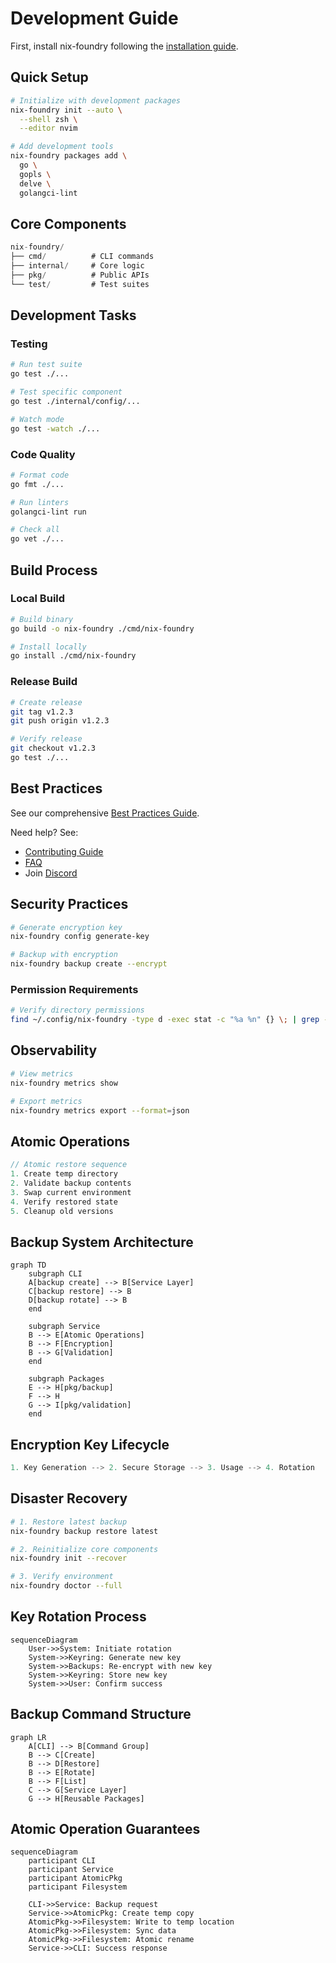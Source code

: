 # Development Guide

First, install nix-foundry following the [installation guide](GETTING-STARTED.md#installation).

## Quick Setup

```bash
# Initialize with development packages
nix-foundry init --auto \
  --shell zsh \
  --editor nvim

# Add development tools
nix-foundry packages add \
  go \
  gopls \
  delve \
  golangci-lint
```

## Core Components

```go
nix-foundry/
├── cmd/          # CLI commands
├── internal/     # Core logic
├── pkg/          # Public APIs
└── test/         # Test suites
```

## Development Tasks

### Testing
```bash
# Run test suite
go test ./...

# Test specific component
go test ./internal/config/...

# Watch mode
go test -watch ./...
```

### Code Quality
```bash
# Format code
go fmt ./...

# Run linters
golangci-lint run

# Check all
go vet ./...
```

## Build Process

### Local Build
```bash
# Build binary
go build -o nix-foundry ./cmd/nix-foundry

# Install locally
go install ./cmd/nix-foundry
```

### Release Build
```bash
# Create release
git tag v1.2.3
git push origin v1.2.3

# Verify release
git checkout v1.2.3
go test ./...
```

## Best Practices

See our comprehensive [Best Practices Guide](BEST-PRACTICES.md#development).

Need help? See:
- [Contributing Guide](CONTRIBUTING.md)
- [FAQ](FAQ.md)
- Join [Discord](https://discord.gg/nix-foundry)

## Security Practices

```bash
# Generate encryption key
nix-foundry config generate-key

# Backup with encryption
nix-foundry backup create --encrypt
```

### Permission Requirements
```bash
# Verify directory permissions
find ~/.config/nix-foundry -type d -exec stat -c "%a %n" {} \; | grep -v 700
```

## Observability

```bash
# View metrics
nix-foundry metrics show

# Export metrics
nix-foundry metrics export --format=json
```

## Atomic Operations

```go
// Atomic restore sequence
1. Create temp directory
2. Validate backup contents
3. Swap current environment
4. Verify restored state
5. Cleanup old versions
```

## Backup System Architecture

```mermaid
graph TD
    subgraph CLI
    A[backup create] --> B[Service Layer]
    C[backup restore] --> B
    D[backup rotate] --> B
    end

    subgraph Service
    B --> E[Atomic Operations]
    B --> F[Encryption]
    B --> G[Validation]
    end

    subgraph Packages
    E --> H[pkg/backup]
    F --> H
    G --> I[pkg/validation]
    end
```

## Encryption Key Lifecycle
```go
1. Key Generation --> 2. Secure Storage --> 3. Usage --> 4. Rotation
```

## Disaster Recovery

```bash
# 1. Restore latest backup
nix-foundry backup restore latest

# 2. Reinitialize core components
nix-foundry init --recover

# 3. Verify environment
nix-foundry doctor --full
```

## Key Rotation Process
```mermaid
sequenceDiagram
    User->>System: Initiate rotation
    System->>Keyring: Generate new key
    System->>Backups: Re-encrypt with new key
    System->>Keyring: Store new key
    System->>User: Confirm success
```

## Backup Command Structure

```mermaid
graph LR
    A[CLI] --> B[Command Group]
    B --> C[Create]
    B --> D[Restore]
    B --> E[Rotate]
    B --> F[List]
    C --> G[Service Layer]
    G --> H[Reusable Packages]
```

## Atomic Operation Guarantees

```mermaid
sequenceDiagram
    participant CLI
    participant Service
    participant AtomicPkg
    participant Filesystem

    CLI->>Service: Backup request
    Service->>AtomicPkg: Create temp copy
    AtomicPkg->>Filesystem: Write to temp location
    AtomicPkg->>Filesystem: Sync data
    AtomicPkg->>Filesystem: Atomic rename
    Service->>CLI: Success response
```
